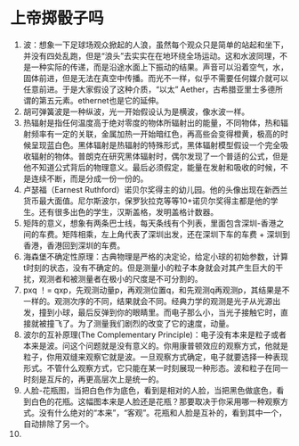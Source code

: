 # 上帝掷骰子吗

1. 波：想象一下足球场观众掀起的人浪，虽然每个观众只是简单的站起和坐下，并没有四处乱跑，但是“浪头”去实实在在地环绕全场运动。这和水波同理，不是一种实际的传递，而是沿途水面上下振动的结果。声音可以沿着空气，水，固体前进，但是无法在真空中传播。而光不一样，似乎不需要任何媒介就可以任意前进。于是大家假设了这种介质，“以太” Aether，古希腊亚里士多德所谓的第五元素。ethernet也是它的延伸。
2. 胡可弹簧波是一种纵波，光一开始假设认为是横波，像水波一样。
3. 热辐射是指任何温度高于绝对零度的物体所辐射出的能量，不同物体，热和辐射频率有一定的关联，金属加热一开始暗红色，再高些会变得橙黄，极高的时候呈现蓝白色。黑体辐射是热辐射的特殊形式，黑体辐射模型假设一个完全吸收辐射的物体。普朗克在研究黑体辐射时，偶尔发现了一个普适的公式，但是他不知道公式背后的物理意义。最后必须假定，能量在发射和吸收的时候，不是连续不断，而是分成一份一份的。
4. 卢瑟福（Earnest Ruthford）诺贝尔奖得主的幼儿园。他的头像出现在新西兰货币最大面值。尼尔斯波尔，保罗狄拉克等等10+诺贝尔奖得主都是他的学生。还有很多出色的学生，汉斯盖格，发明盖格计数器。
5. 矩阵的意义，想象有两条巴士线，每天条线有个列表，里面包含深圳-香港之间的车费。矩阵相乘，左上角代表了深圳出发，还在深圳下车的车费 + 深圳到香港，香港回到深圳的车费。
6. 海森堡不确定性原理：古典物理是严格的决定论，给定小球的初始参数，计算t时刻的状态，没有不确定的。但是测量小的粒子本身就会对其产生巨大的干扰，观测者和被测量者在极小的尺度是不可分割的。
7. pxq ！= qxp，先观测动量p，再观测位置q，和先观测q再观测p，其结果是不一样的。观测次序的不同，结果就会不同。经典力学的观测是光子从光源出发，撞到小球，最后反弹到你的眼睛里。而电子那么小，当光子接触它时，直接就被撞飞了。为了测量我们剧烈的改变了它的速度，动量。
8. 波尔的互补原理(The Complementary Principle)：电子没有本来是粒子或者本来是波。问这个问题就是没有意义的。你用康普顿效应的观察方式，他就是粒子，你用双缝来观察它就是波。一旦观察方式确定，电子就要选择一种表现形式。不管什么观察方式，它只能在某一时刻展现一种形态。波和粒子在同一时刻是互斥的，再更高层次上是统一的。
9. 人脸-花瓶图，当把白色作为底色，看到是相对的人脸，当把黑色做底色，看到白色的花瓶。这幅图本来是人脸还是花瓶？那要取决于你采用哪一种观察方式。没有什么绝对的“本来”，“客观”。花瓶和人脸是互补的，看到其中一个，自动排除了另一个。
10. 
